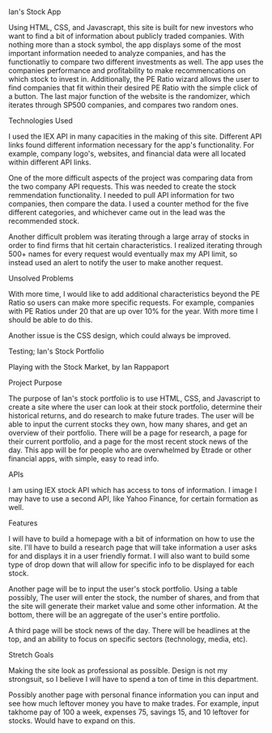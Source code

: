 Ian's Stock App

Using HTML, CSS, and Javascrapt, this site is built for new investors who want to find a bit of information about publicly traded companies. With nothing more than a stock symbol, the app displays some of the most important information needed to analyze companies, and has the functionatliy to compare two different investments as well.  The app uses the companies performance and profitability to make recommencations on which stock to invest in. Additionally, the PE Ratio wizard allows the user to find companies that fit within their desired PE Ratio with the simple click of a button.  The last major function of the website is the randomizer, which iterates through SP500 companies, and compares two random ones.

Technologies Used

I used the IEX API in many capacities in the making of this site.  Different API links found different information necessary for the app's functionality.  For example, company logo's, websites, and financial data were all located within different API links.  

One of the more difficult aspects of the project was comparing data from the two company API requests.  This was needed to create the stock remmendation functionality.  I needed to pull API information for two companies, then compare the data.  I used a counter method for the five different categories, and whichever came out in the lead was the recommended stock.

Another difficult problem was iterating through a large array of stocks in order to find firms that hit certain characteristics.  I realized iterating through 500+ names for every request would eventually max my API limit, so instead used an alert to notify the user to make another request.  

Unsolved Problems

With more time, I would like to add additional characteristics beyond the PE Ratio so users can make more specific requests.  For example, companies with PE Ratios under 20 that are up over 10% for the year.  With more time I should be able to do this. 

Another issue is the CSS design, which could always be improved.












Testing;
Ian's Stock Portfolio

Playing with the Stock Market, by Ian Rappaport


Project Purpose

The purpose of Ian's stock portfolio is to use HTML, CSS, and Javascript to create a site where the user can look at their stock portfolio, determine their historical returns, and do research to make future trades. The user will be able to input the current stocks they own, how many shares, and get an overview of their portfolio.  There will be a page for research, a page for their current portfolio, and a page for the most recent stock news of the day.  This app will be for people who are overwhelmed by Etrade or other financial apps, with simple, easy to read info.  


APIs

I am using IEX stock API which has access to tons of information.  I image I may have to use a second API, like Yahoo Finance, for certain formation as well. 

Features

I will have to build a homepage with a bit of information on how to use the site.  I'll have to build a research page that will take information a user asks for and displays it in a user friendly format.  I will also want to build some type of drop down that will allow for specific info to be displayed for each stock.

Another page will be to input the user's stock portfolio.  Using a table possibly, The user will enter the stock, the number of shares, and from that the site will generate their market value and some other information.  At the bottom, there will be an aggregate of the user's entire portfolio.  

A third page will be stock news of the day.  There will be headlines at the top, and an ability to focus on specific sectors (technology, media, etc).  

Stretch Goals

Making the site look as professional as possible.  Design is not my strongsuit, so I believe I will have to spend a ton of time in this department.

Possibly another page with personal finance information you can input and see how much leftover money you have to make trades. For example, input takhome pay of 100 a week, expenses 75, savings 15, and 10 leftover for stocks.  Would have to expand on this.

 